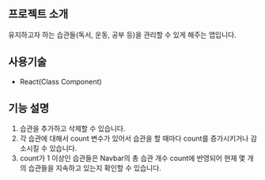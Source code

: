 ## 프로젝트 소개

유지하고자 하는 습관들(독서, 운동, 공부 등)을 관리할 수 있게 해주는 앱입니다.

## 사용기술

* React(Class Component)

## 기능 설명

1. 습관을 추가하고 삭제할 수 있습니다.
2. 각 습관에 대해서 count 변수가 있어서 습관을 할 때마다 count를 증가시키거나 감소시킬 수 있습니다.
3. count가 1 이상인 습관들은 Navbar의 총 습관 개수 count에 반영되어 현재 몇 개의 습관들을 지속하고 있는지 확인할 수 있습니다.
